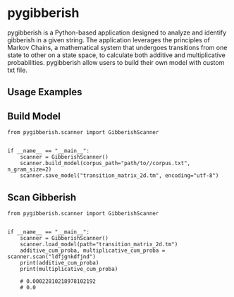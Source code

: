 # pygibberish

pygibberish is a Python-based application designed to analyze and identify gibberish in a given string. The application leverages the principles of Markov Chains, a mathematical system that undergoes transitions from one state to other on a state space, to calculate both additive and multiplicative probabilities. pygibberish allow users to build their own model with custom txt file.


## Usage Examples

Build Model
-----------

    from pygibberish.scanner import GibberishScanner
    
    
    if __name__ == "__main__":
        scanner = GibberishScanner()
        scanner.build_model(corpus_path="path/to//corpus.txt", n_gram_size=2)
        scanner.save_model("transition_matrix_2d.tm", encoding="utf-8")

Scan Gibberish
--------------

    from pygibberish.scanner import GibberishScanner
    
    
    if __name__ == "__main__":
        scanner = GibberishScanner()
        scanner.load_model(path="transition_matrix_2d.tm")
        additive_cum_proba, multiplicative_cum_proba = scanner.scan("ldfjgnkdfjnd")
        print(additive_cum_proba)
        print(multiplicative_cum_proba)
    
        # 0.00022810218978102192
        # 0.0
